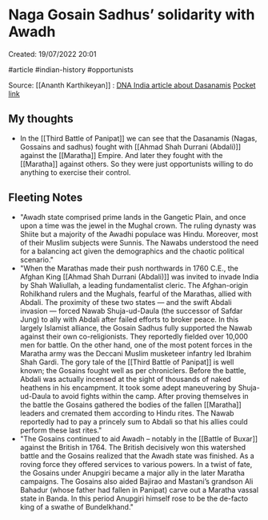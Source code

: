 # Naga Gosain Sadhus’ solidarity with Awadh

Created: 19/07/2022 20:01

#article #indian-history #opportunists

Source: [[Ananth Karthikeyan]] : [DNA India article about Dasanamis](https://www.dnaindia.com/analysis/column-naga-gosain-sadhus-solidarity-with-awadh-2568169) [Pocket link](https://getpocket.com/read/3210229098)

## My thoughts
- In the [[Third Battle of Panipat]] we can see that the Dasanamis (Nagas, Gossains and sadhus) fought with [[Ahmad Shah Durrani (Abdali)]] against the [[Maratha]] Empire. And later they fought with the [[Maratha]] against others. So they were just opportunists willing to do anything to exercise their control.

## Fleeting Notes
- "Awadh state comprised prime lands in the Gangetic Plain, and once upon a time was the jewel in the Mughal crown. The ruling dynasty was Shiite but a majority of the Awadhi populace was Hindu. Moreover, most of their Muslim subjects were Sunnis. The Nawabs understood the need for a balancing act given the demographics and the chaotic political scenario."
- "When the Marathas made their push northwards in 1760 C.E., the Afghan King [[Ahmad Shah Durrani (Abdali)]] was invited to invade India by Shah Waliullah, a leading fundamentalist cleric. The Afghan-origin Rohilkhand rulers and the Mughals, fearful of the Marathas, allied with Abdali. The proximity of these two states — and the swift Abdali invasion — forced Nawab Shuja-ud-Daula (the successor of Safdar Jung) to ally with Abdali after failed efforts to broker peace. In this largely Islamist alliance, the Gosain Sadhus fully supported the Nawab against their own co-religionists. They reportedly fielded over 10,000 men for battle. On the other hand, one of the most potent forces in the Maratha army was the Deccani Muslim musketeer infantry led Ibrahim Shah Gardi. The gory tale of the [[Third Battle of Panipat]] is well known; the Gosains fought well as per chroniclers. Before the battle, Abdali was actually incensed at the sight of thousands of naked heathens in his encampment. It took some adept maneuvering by Shuja-ud-Daula to avoid fights within the camp. After proving themselves in the battle the Gosains gathered the bodies of the fallen [[Maratha]] leaders and cremated them according to Hindu rites. The Nawab reportedly had to pay a princely sum to Abdali so that his allies could perform these last rites."
- "The Gosains continued to aid Awadh – notably in the [[Battle of Buxar]] against the British in 1764. The British decisively won this watershed battle and the Gosains realized that the Awadh state was finished. As a roving force they offered services to various powers. In a twist of fate, the Gosains under Anupgiri became a major ally in the later Maratha campaigns. The Gosains also aided Bajirao and Mastani’s grandson Ali Bahadur (whose father had fallen in Panipat) carve out a Maratha vassal state in Banda. In this period Anupgiri himself rose to be the de-facto king of a swathe of Bundelkhand."